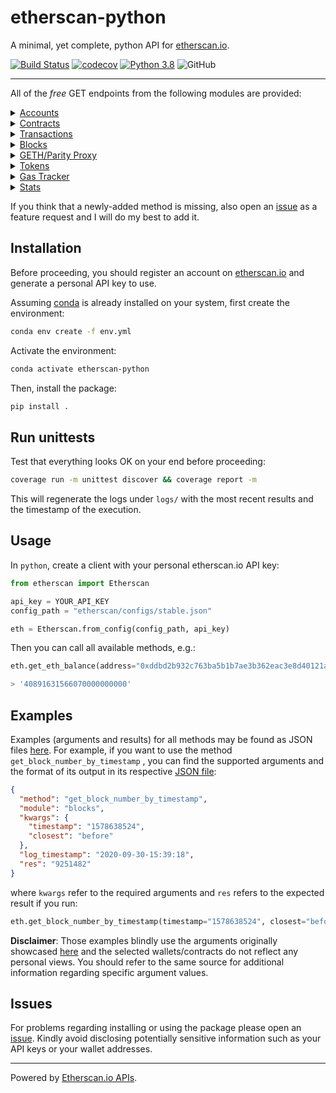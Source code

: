 # etherscan-python

A minimal, yet complete, python API for [etherscan.io](etherscan.io).

[![Build Status](https://travis-ci.com/pcko1/etherscan-python.svg?branch=master)](https://travis-ci.com/pcko1/etherscan-python) 
[![codecov](https://codecov.io/gh/pcko1/etherscan-python/branch/master/graph/badge.svg)](https://codecov.io/gh/pcko1/etherscan-python)
[![Python 3.8](https://img.shields.io/badge/python-3.8-blue.svg)](https://www.python.org/downloads/release/python-385/)
![GitHub](https://img.shields.io/github/license/pcko1/etherscan-python)

___

All of the *free* GET endpoints from the following modules are provided:


<details><summary><a href="https://etherscan.io/apis#accounts">Accounts</a></summary>
<p>

* `get_eth_balance`
* `get_eth_balance_multiple`
* `get_normal_txs_by_address`
* `get_normal_txs_by_address_paginated`
* `get_internal_txs_by_address`
* `get_internal_txs_by_address_paginated`
* `get_internal_txs_by_txhash`
* `get_internal_txs_by_block_range_paginated`
* `get_erc20_token_transfer_events_by_address`
* `get_erc20_token_transfer_events_by_contract_address_paginated`
* `get_erc20_token_transfer_events_by_address_and_contract_paginated`
* `get_erc721_token_transfer_events_by_address`
* `get_erc721_token_transfer_events_by_contract_address_paginated`
* `get_erc721_token_transfer_events_by_address_and_contract_paginated`
* `get_mined_blocks_by_address`
* `get_mined_blocks_by_address_paginated`

</details>

<details><summary><a href="https://etherscan.io/apis#contracts">Contracts</a></summary>
<p>
  
* `get_contract_abi`
* `get_contract_source_code`

</details>

</details>

<details><summary><a href="https://etherscan.io/apis#transactions">Transactions</a></summary>
<p>
  
* `get_contract_execution_status`
* `get_tx_receipt_status`

</details>

<details><summary><a href="https://etherscan.io/apis#blocks">Blocks</a></summary>
<p>
  
* `get_block_reward_by_block_number`
* `get_est_block_countdown_time_by_block_number`
* `get_block_number_by_timestamp`

</details>

<details><summary><a href="https://etherscan.io/apis#proxy">GETH/Parity Proxy</a></summary>
<p>

* `get_proxy_block_number`
* `get_proxy_block_by_number`
* `get_proxy_uncle_by_block_number_and_index`
* `get_proxy_block_transaction_count_by_number`
* `get_proxy_transaction_by_hash`
* `get_proxy_transaction_by_block_number_and_index`
* `get_proxy_transaction_count`
* `get_proxy_transaction_receipt`
* `get_proxy_call`
* `get_proxy_code_at`
* `get_proxy_storage_position_at`
* `get_proxy_gas_price`
* `get_proxy_est_gas`

</details>

<details><summary><a href="https://etherscan.io/apis#tokens">Tokens</a></summary>
<p>
  
* `get_total_supply_by_contract_address`
* `get_acc_balance_by_token_and_contract_address`

</details>

<details><summary><a href="https://etherscan.io/apis#gastracker">Gas Tracker</a></summary>
<p>
  
* `get_est_confirmation_time`
* `get_gas_oracle`

</details>

<details><summary><a href="https://etherscan.io/apis#stats">Stats</a></summary>
<p>
  
* `get_total_eth_supply`
* `get_eth_last_price`
* `get_eth_nodes_size`

</details>

If you think that a newly-added method is missing, also open an [issue](https://github.com/pcko1/etherscan-python/issues) as a feature request and I will do my best to add it. 

## Installation

Before proceeding, you should register an account on [etherscan.io](etherscan.io) and generate a personal API key to use. 

Assuming [conda](https://docs.conda.io/en/latest/miniconda.html) is already installed on your system, first create the environment:

``` bash
conda env create -f env.yml
```

Activate the environment:

``` bash
conda activate etherscan-python
```

Then, install the package:

``` bash
pip install .
```

## Run unittests

Test that everything looks OK on your end before proceeding:

``` bash
coverage run -m unittest discover && coverage report -m
````

This will regenerate the logs under `logs/` with the most recent results and the timestamp of the execution.

## Usage

In `python`, create a client with your personal etherscan.io API key:

``` python
from etherscan import Etherscan

api_key = YOUR_API_KEY
config_path = "etherscan/configs/stable.json"

eth = Etherscan.from_config(config_path, api_key)
```

Then you can call all available methods, e.g.:

``` python
eth.get_eth_balance(address="0xddbd2b932c763ba5b1b7ae3b362eac3e8d40121a")

> '40891631566070000000000'
```

## Examples

Examples (arguments and results) for all methods may be found as JSON files [here](https://github.com/pcko1/etherscan-python/tree/master/logs).  For example, if you want to use the method `get_block_number_by_timestamp` , you can find the supported arguments and the format of its output in its respective [JSON file](logs/get_block_number_by_timestamp.json):

``` json
{
  "method": "get_block_number_by_timestamp",
  "module": "blocks",
  "kwargs": {
    "timestamp": "1578638524",
    "closest": "before"
  },
  "log_timestamp": "2020-09-30-15:39:18",
  "res": "9251482"
}
```

where `kwargs` refer to the required arguments and `res` refers to the expected result if you run:

``` python
eth.get_block_number_by_timestamp(timestamp="1578638524", closest="before")
```

**Disclaimer**: Those examples blindly use the arguments originally showcased [here](https://api.etherscan.io/apis) and the selected wallets/contracts do not reflect any personal views. You should refer to the same source for additional information regarding specific argument values.

## Issues

For problems regarding installing or using the package please open an [issue](https://github.com/pcko1/etherscan-python/issues). Kindly avoid disclosing potentially sensitive information such as your API keys or your wallet addresses.

___
Powered by [Etherscan.io APIs](https://etherscan.io/apis).

